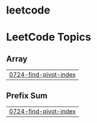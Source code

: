 # leetcode
<!---LeetCode Topics Start-->
# LeetCode Topics
## Array
|  |
| ------- |
| [0724-find-pivot-index](https://github.com/gaganrastogi99/leetcode/tree/master/0724-find-pivot-index) |
## Prefix Sum
|  |
| ------- |
| [0724-find-pivot-index](https://github.com/gaganrastogi99/leetcode/tree/master/0724-find-pivot-index) |
<!---LeetCode Topics End-->